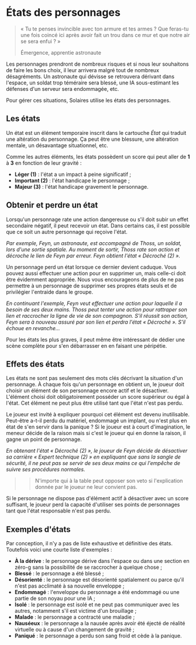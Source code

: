 # États des personnages
> « Tu te penses invincible avec ton armure et tes armes ? Que feras-tu une fois coincé ici après avoir fait un trou dans ce mur et que notre air se sera enfui ? »
> 
> Émergence, apprentie astronaute

Les personnages prendront de nombreux risques et si nous leur souhaitons de faire les bons choix, il leur arrivera malgré tout de nombreux désagréments. Un astronaute qui dévisse se retrouvera dérivant dans l'espace, un soldat trop téméraire sera blessé, une IA sous-estimant les défenses d'un serveur sera endommagée, etc.

Pour gérer ces situations, Solaires utilise les états des personnages.

## Les états
Un état est un élément temporaire inscrit dans le cartouche *État* qui traduit une altération du personnage. Ça peut être une blessure, une altération mentale, un désavantage situationnel, etc.

Comme les autres éléments, les états possèdent un score qui peut aller de **1** à **3** en fonction de leur gravité :
* **Léger (1)** : l'état a un impact à peine significatif ;
* **Important (2)** : l'état handicape le personnage ;
* **Majeur (3)** : l'état handicape gravement le personnage.

## Obtenir et perdre un état
Lorsqu'un personnage rate une action dangereuse ou s'il doit subir un effet secondaire négatif, il peut recevoir un état. Dans certains cas, il est possible que ce soit un autre personnage qui reçoive l'état.

*Par exemple, Feyn, un astronaute, est accompagné de Thoss, un soldat, lors d'une sortie spatiale. Au moment de sortir, Thoss rate son action et décroche le lien de Feyn par erreur. Feyn obtient l'état « Décroché (2) ».*

Un personnage perd un état lorsque ce dernier devient caduque. Vous pouvez aussi effectuer une action pour en supprimer un, mais celle-ci doit être évidemment appropriée. Nous vous encourageons de plus de ne pas permettre à un personnage de supprimer ses propres états seuls et de privilégier l'entraide dans le groupe.

*En continuant l'exemple, Feyn veut effectuer une action pour laquelle il a besoin de ses deux mains. Thoss peut tenter une action pour rattraper son lien et raccrocher la ligne de vie de son compagnon. S'il réussit son action, Feyn sera à nouveau assuré par son lien et perdra l'état « Décroché ». S'il échoue en revanche…*

Pour les états les plus graves, il peut même être intéressant de dédier une scène complète pour s'en débarrasser en en faisant une péripétie.

## Effets des états
Les états ne sont pas seulement des mots clés décrivant la situation d'un personnage. À chaque fois qu'un personnage en obtient un, le joueur doit choisir un élément de son personnage encore actif et le désactiver. L'élément choisi doit obligatoirement posséder un score supérieur ou égal à l'état. Cet élément ne peut plus être utilisé tant que l'état n'est pas perdu.

Le joueur est invité à expliquer pourquoi cet élément est devenu inutilisable. Peut-être a-t-il perdu du matériel, endommagé un implant, ou n'est plus en état de s'en servir dans la panique ? Si le joueur est à court d'imagination, le meneur décide de la raison mais si c'est le joueur qui en donne la raison, il gagne un point de personnage.

*En obtenant l'état « Décroché (2) », le joueur de Feyn décide de désactiver sa carrière « Expert technique (2) » en expliquant que sans la sangle de sécurité, il ne peut pas se servir de ses deux mains ce qui l'empêche de suivre ses procédures normales.*

>> N'importe qui à la table peut opposer son veto si l'explication donnée par le joueur ne leur convient pas.

Si le personnage ne dispose pas d'élément actif à désactiver avec un score suffisant, le joueur perd la capacité d'utiliser ses points de personnages tant que l'état responsable n'est pas perdu.

## Exemples d'états
Par conception, il n'y a pas de liste exhaustive et définitive des états. Toutefois voici une courte liste d'exemples :
* **À la dérive** : le personnage dérive dans l'espace ou dans une section en zéro-g sans la possibilité de se raccrocher à quelque chose ;
* **Blessé** : le personnage a été blessé ;
* **Désorienté** : le personnage est désorienté spatialement ou parce qu'il n'est pas acclimaté à sa nouvelle enveloppe ;
* **Endommagé** : l'enveloppe du personnage a été endommagé ou une partie de son noyau pour une IA ;
* **Isolé** : le personnage est isolé et ne peut pas communiquer avec les autres, notamment s'il est victime d'un brouillage ;
* **Malade** : le personnage a contracté une maladie ;
* **Nauséeux** : le personnage a la nausée après avoir été éjecté de réalité virtuelle ou à cause d'un changement de gravité ;
* **Paniqué** : le personnage a perdu son sang froid et cède à la panique.
